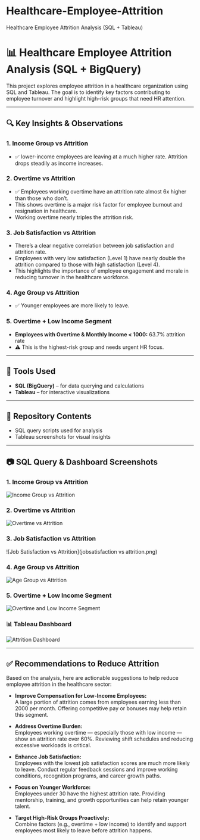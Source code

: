 # Healthcare-Employee-Attrition
Healthcare Employee Attrition Analysis (SQL + Tableau)
# 📊 Healthcare Employee Attrition Analysis (SQL + BigQuery)

This project explores employee attrition in a healthcare organization using SQL and Tableau. The goal is to identify key factors contributing to employee turnover and highlight high-risk groups that need HR attention.

---

## 🔍 Key Insights & Observations

### 1. Income Group vs Attrition
- ✅ lower-income employees are leaving at a much higher rate. Attrition drops steadily as income increases.

### 2. Overtime vs Attrition
- ✅ Employees working overtime have an attrition rate almost 6x higher than those who don’t.
-  This shows overtime is a major risk factor for employee burnout and resignation in healthcare.
-  Working overtime nearly triples the attrition risk.

### 3. Job Satisfaction vs Attrition
- There’s a clear negative correlation between job satisfaction and attrition rate.
- Employees with very low satisfaction (Level 1) have nearly double the attrition compared to those with high satisfaction (Level 4).
- This highlights the importance of employee engagement and morale in reducing turnover in the healthcare workforce.

### 4. Age Group vs Attrition
- ✅ Younger employees are more likely to leave.

### 5. Overtime + Low Income Segment
- **Employees with Overtime & Monthly Income < 1000:** 63.7% attrition rate
- ⚠️ This is the highest-risk group and needs urgent HR focus.

---

## 🧰 Tools Used
- **SQL (BigQuery)** – for data querying and calculations
- **Tableau** – for interactive visualizations

---

## 📁 Repository Contents
- SQL query scripts used for analysis
- Tableau screenshots for visual insights

---
## 📷 SQL Query & Dashboard Screenshots

### 1. Income Group vs Attrition
![Income Group vs Attrition](images/income_vs_attrition.png)

### 2. Overtime vs Attrition
![Overtime vs Attrition](images/overtime_vs_attrition.png)

### 3. Job Satisfaction vs Attrition
![Job Satisfaction vs Attrition](jobsatisfaction vs attrition.png)

### 4. Age Group vs Attrition
![Age Group vs Attrition](images/age_vs_attrition.png)

### 5. Overtime + Low Income Segment
![Overtime and Low Income Segment](images/overtime_low_income.png)

### 📊 Tableau Dashboard
![Attrition Dashboard](images/tableau_dashboard.png)

---

## ✅ Recommendations to Reduce Attrition

Based on the analysis, here are actionable suggestions to help reduce employee attrition in the healthcare sector:

- **Improve Compensation for Low-Income Employees:**  
  A large portion of attrition comes from employees earning less than 2000 per month. Offering competitive pay or bonuses may help retain this segment.

- **Address Overtime Burden:**  
  Employees working overtime — especially those with low income — show an attrition rate over 60%. Reviewing shift schedules and reducing excessive workloads is critical.

- **Enhance Job Satisfaction:**  
  Employees with the lowest job satisfaction scores are much more likely to leave. Conduct regular feedback sessions and improve working conditions, recognition programs, and career growth paths.

- **Focus on Younger Workforce:**  
  Employees under 30 have the highest attrition rate. Providing mentorship, training, and growth opportunities can help retain younger talent.

- **Target High-Risk Groups Proactively:**  
  Combine factors (e.g., overtime + low income) to identify and support employees most likely to leave before attrition happens.




